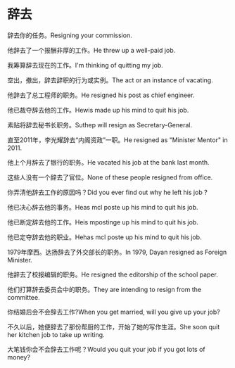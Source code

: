 # 辞去

<p><span class="chinese">辞去你的任务。</span><span class="english">Resigning your commission.</span></p>

<p><span class="chinese">他辞去了一个报酬非厚的工作。</span><span class="english">He threw up a well-paid job.</span></p>

<p><span class="chinese">我筹算辞去现在的工作。</span><span class="english">I'm thinking of quitting my job.</span></p>

<p><span class="chinese">空出，撤出，辞去辞职的行为或实例。</span><span class="english">The act or an instance of vacating.</span></p>

<p><span class="chinese">他辞去了总工程师的职务。</span><span class="english">He resigned his post as chief engineer.</span></p>

<p><span class="chinese">他已裁夺辞去他的工作。</span><span class="english">Hewis made up his mind to quit his job.</span></p>

<p><span class="chinese">素贴将辞去秘书长职务。</span><span class="english">Suthep will resign as Secretary-General.</span></p>

<p><span class="chinese">直至2011年，李光耀辞去“内阁资政”一职。</span><span class="english">He resigned as "Minister Mentor" in 2011.</span></p>

<p><span class="chinese">他上个月辞去了银行的职务。</span><span class="english">He vacated his job at the bank last month.</span></p>

<p><span class="chinese">这些人没有一个辞去了官位。</span><span class="english">None of these people resigned from office.</span></p>

<p><span class="chinese">你弄清他辞去工作的原因吗？</span><span class="english">Did you ever find out why he left his job ?</span></p>

<p><span class="chinese">他已决心辞去他的事务。</span><span class="english">Heas mcl poste up his mind to quit his job.</span></p>

<p><span class="chinese">他已断定辞去他的工作。</span><span class="english">Heis mpostinge up his mind to quit his job.</span></p>

<p><span class="chinese">他已定夺辞去他的职业。</span><span class="english">Hehas mcl poste up his mind to quit his job.</span></p>

<p><span class="chinese">1979年摩西。达扬辞去了外交部长的职务。</span><span class="english">In 1979, Dayan resigned as Foreign Minister.</span></p>

<p><span class="chinese">他辞去了校报编辑的职务。</span><span class="english">He resigned the editorship of the school paper.</span></p>

<p><span class="chinese">他们打算辞去委员会中的职务。</span><span class="english">They are intending to resign from the committee.</span></p>

<p><span class="chinese">你结婚后会不会辞去工作?</span><span class="english">When you get married, will you give up your job?</span></p>

<p><span class="chinese">不久以后，她便辞去了那份帮厨的工作，开始了她的写作生涯。</span><span class="english">She soon quit her kitchen job to take up writing.</span></p>

<p><span class="chinese">大笔钱你会不会辞去工作呢？</span><span class="english">Would you quit your job if you got lots of money?</span></p>

